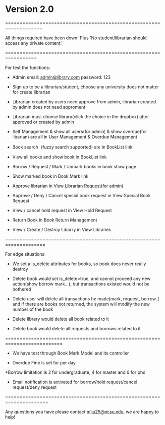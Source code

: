 # Version 2.0


===================================================================

All things required have been down! Plus 'No student/librarian should access any private content.'

=================================================================

For test the functions:

* Admin email: admin@library.com   password: 123

* Sign up to be a librarian/student, choose any university does not matter for create librarian

* Librarian created by users need approve from admin, librarian created by admin does not need approment

* Librarian must choose library(click the choice in the dropbox) after approved or created by admin

* Self Management & show all users(for admin) & show overdue(for libarian) are all in User Management & Overdue Management

* Book search（fuzzy search supported) are in BookList link

* View all books and show book in BookList link

* Borrow / Request / Mark / Unmark books in book show page

* Show marked book in Book Mark link

* Approve librarian in View Librarian Request(for admin)

* Approve / Deny / Cancel special book request in View Special Book Request

* View / cancel hold request in View Hold Request

* Return Book in Book Return Management

* View / Create / Destroy Libarry in View Libraries

====================================================================

For edge situations:

* We set a is_delete attributes for books, so book does never really destroy

* Delete book would set is_delete=true, and cannot proceed any new action(show borrow mark...), but transactions existed would not be bothered

* Delete user will delete all transactions he made(mark, request, borrow..) and if there are books not returned, the system will modify the new number of the book 

* Delete library would delete all book related to it

* Delete book would delete all requests and borrows related to it

==========================================================================

* We have test through Book Mark Model and its controller

* Overdue Fine is set for per day

*Borrow limitation is 2 for undergraduate, 4 for master and 6 for phd

* Email notification is activated for borrow/hold request/cancel request/deny request

=====================================================================
 
 
 Any questions you have please contact mliu25@ncsu.edu, we are happy to help!


